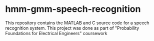 # hmm-gmm-speech-recognition
This repository contains the MATLAB and C source code for a speech recognition system. This project was done as part of "Probability Foundations for Electrical Engineers" coursework
